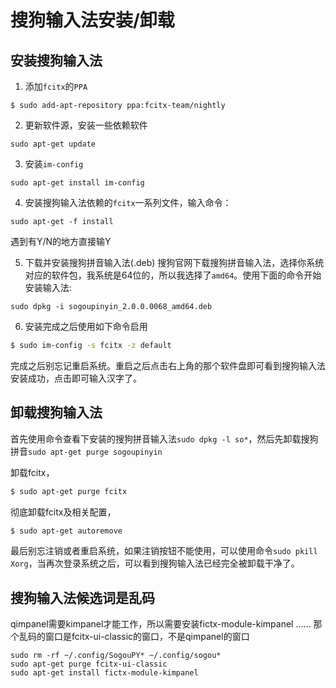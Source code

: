 #  搜狗输入法安装/卸载

## 安装搜狗输入法

1. 添加`fcitx`的`PPA`    
```
$ sudo add-apt-repository ppa:fcitx-team/nightly
```
2. 更新软件源，安装一些依赖软件    
```
sudo apt-get update
```
3. 安装`im-config`                 
```
sudo apt-get install im-config
```
4. 安装搜狗输入法依赖的`fcitx`一系列文件，输入命令：            
```
sudo apt-get -f install
```
遇到有Y/N的地方直接输Y        

5. 下载并安装搜狗拼音输入法(.deb)
 搜狗官网下载搜狗拼音输入法，选择你系统对应的软件包，我系统是64位的，所以我选择了`amd64`。使用下面的命令开始安装输入法:    
```
sudo dpkg -i sogoupinyin_2.0.0.0068_amd64.deb
```

6. 安装完成之后使用如下命令启用          
```bash
$ sudo im-config -s fcitx -z default
```
完成之后别忘记重启系统。重启之后点击右上角的那个软件盘即可看到搜狗输入法安装成功，点击即可输入汉字了。      

## 卸载搜狗输入法
首先使用命令查看下安装的搜狗拼音输入法`sudo dpkg -l so*`，然后先卸载搜狗拼音`sudo apt-get purge sogoupinyin`

卸载fcitx，  

```bash
$ sudo apt-get purge fcitx
```

彻底卸载fcitx及相关配置，  

```bash
$ sudo apt-get autoremove
```

最后别忘注销或者重启系统，如果注销按钮不能使用，可以使用命令`sudo pkill Xorg`，当再次登录系统之后，可以看到搜狗输入法已经完全被卸载干净了。


## 搜狗输入法候选词是乱码  

qimpanel需要kimpanel才能工作，所以需要安装fictx-module-kimpanel ……
那个乱码的窗口是fcitx-ui-classic的窗口，不是qimpanel的窗口

~~~ 
sudo rm -rf ~/.config/SogouPY* ~/.config/sogou*
sudo apt-get purge fcitx-ui-classic
sudo apt-get install fictx-module-kimpanel
~~~

